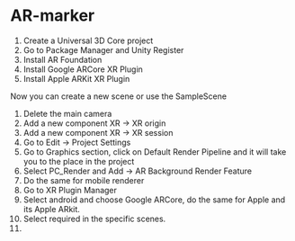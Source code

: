 # AR-marker

1. Create a Universal 3D Core project
2. Go to Package Manager and Unity Register
3. Install AR Foundation
4. Install Google ARCore XR Plugin
5. Install Apple ARKit XR Plugin

Now you can create a new scene or use the SampleScene
1. Delete the main camera
2. Add a new component XR -> XR origin
3. Add a new component XR -> XR session
4. Go to Edit -> Project Settings
5. Go to Graphics section, click on Default Render Pipeline and it will take you to the place in the project
6. Select PC_Render and Add -> AR Background Render Feature
7. Do the same for mobile renderer
8. Go to XR Plugin Manager
9. Select android and choose Google ARCore, do the same for Apple and its Apple ARkit.
10. Select required in the specific scenes.
11. 
